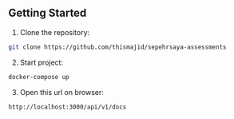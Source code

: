 ## Getting Started

1. Clone the repository:

```bash
git clone https://github.com/thismajid/sepehrsaya-assessments
```

2. Start project:

```bash
docker-compose up
```

3. Open this url on browser:

```bash
http://localhost:3000/api/v1/docs
```
